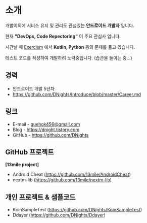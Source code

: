 # 소개
개발이외에 서비스 유지 및 관리도 관심있는 __안드로이드 개발자__ 입니다.

현재 __"DevOps, Code Repectoring"__ 이 주요 관심사 입니다.

시간날 때 [Exercism](https://exercism.io) 에서 __Kotlin, Python__ 등의 문제를 풀고 있습니다.

테스트 코드를 작성하여 개발하려 노력중입니다. (습관을 들이는 중...)

## 경력
- 안드로이드 개발 5년차
- https://github.com/DNights/Introduce/blob/master/Career.md

## 링크
- E-mail - guehgk456@gmail.com
- Blog - https://dnight.tistory.com
- GitHub - https://github.com/DNights

## GitHub 프로젝트
**[13mile project]**
- Android Cheat (https://github.com/13mile/AndroidCheat)
- nextm-lib (https://github.com/13mile/nextm-lib)

## 개인 프로젝트 & 샘플코드
- KoinSampleTest (https://github.com/DNights/KoinSampleTest)
- Ddayer (https://github.com/DNights/Ddayer)
